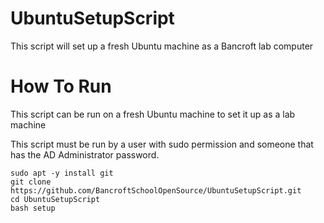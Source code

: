 # UbuntuSetupScript
This script will set up a fresh Ubuntu machine as a Bancroft lab computer

# How To Run

This script can be run on a fresh Ubuntu machine to set it up as a lab machine

This script must be run by a user with sudo permission and someone that has the AD Administrator password. 

```
sudo apt -y install git
git clone https://github.com/BancroftSchoolOpenSource/UbuntuSetupScript.git
cd UbuntuSetupScript
bash setup
```
